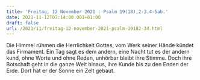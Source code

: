 ```yaml
---
title: 'Freitag, 12 November 2021 : Psalm 19(18),2-3.4-5ab.'
date: 2021-11-12T07:14:00.001+01:00
draft: false
url: /2021/11/freitag-12-november-2021-psalm-19182-34.html
---
```


Die Himmel rühmen die Herrlichkeit Gottes, vom Werk seiner Hände kündet das Firmament. Ein Tag sagt es dem andern, eine Nacht tut es der andern kund, ohne Worte und ohne Reden, unhörbar bleibt ihre Stimme. Doch ihre Botschaft geht in die ganze Welt hinaus, ihre Kunde bis zu den Enden der Erde. Dort hat er der Sonne ein Zelt gebaut.